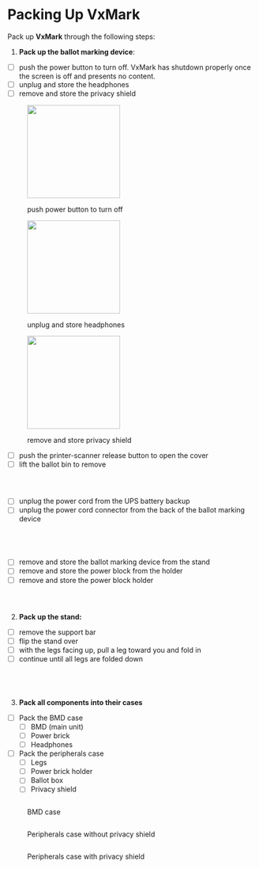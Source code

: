 # Packing Up VxMark

Pack up **VxMark** through the following steps:

1. **Pack up the ballot marking device**:

* [ ] push the power button to turn off. VxMark has shutdown properly once the screen is off and presents no content.
* [ ] unplug and store the headphones
* [ ] remove and store the privacy shield

<div><figure><img src="../.gitbook/assets/VxMark power button.png" alt="" width="188"><figcaption><p>push power button to turn off</p></figcaption></figure> <figure><img src="../.gitbook/assets/image (26).png" alt="" width="188"><figcaption><p>unplug and store headphones</p></figcaption></figure> <figure><img src="../.gitbook/assets/VxMark privacy shield installed.png" alt="" width="188"><figcaption><p>remove and store privacy shield</p></figcaption></figure></div>

* [ ] push the printer-scanner release button to open the cover
* [ ] lift the ballot bin to remove

<div><figure><img src="../.gitbook/assets/VxMark push ballot bin release to remove.png" alt=""><figcaption></figcaption></figure> <figure><img src="../.gitbook/assets/VxMark printer cover open remove ballot bin.png" alt=""><figcaption></figcaption></figure> <figure><img src="../.gitbook/assets/VxMark ballot bin.png" alt=""><figcaption></figcaption></figure></div>

* [ ] unplug the power cord from the UPS battery backup
* [ ] unplug the power cord connector from the back of the ballot marking device

<div><figure><img src="../.gitbook/assets/VxMark power cord plugged into UPS.png" alt=""><figcaption></figcaption></figure> <figure><img src="../.gitbook/assets/VxMark power cord.png" alt=""><figcaption></figcaption></figure> <figure><img src="../.gitbook/assets/VxMark unit plug plugged in.png" alt=""><figcaption></figcaption></figure> <figure><img src="../.gitbook/assets/VxMark unit plug.png" alt=""><figcaption></figcaption></figure></div>

* [ ] remove and store the ballot marking device from the stand
* [ ] remove and store the power block from the holder
* [ ] remove and store the power block holder

<div><figure><img src="../.gitbook/assets/VxMark main unit.png" alt=""><figcaption></figcaption></figure> <figure><img src="../.gitbook/assets/VxMark power block.png" alt=""><figcaption></figcaption></figure> <figure><img src="../.gitbook/assets/VxMark add power cord holder.png" alt=""><figcaption></figcaption></figure></div>

2. **Pack up the stand:**

* [ ] remove the support bar
* [ ] flip the stand over
* [ ] with the legs facing up, pull a leg toward you and fold in
* [ ] continue until all legs are folded down

<div><figure><img src="../.gitbook/assets/VxMark put support bar in place.png" alt=""><figcaption></figcaption></figure> <figure><img src="../.gitbook/assets/VxMark pull leg.png" alt=""><figcaption></figcaption></figure> <figure><img src="../.gitbook/assets/VxMark one leg raised.png" alt=""><figcaption></figcaption></figure> <figure><img src="../.gitbook/assets/VxMark all legs down.png" alt=""><figcaption></figcaption></figure></div>

3. **Pack all components into their cases**

* [ ] Pack the BMD case
  * [ ] BMD (main unit)
  * [ ] Power brick
  * [ ] Headphones
* [ ] Pack the peripherals case
  * [ ] Legs
  * [ ] Power brick holder
  * [ ] Ballot box
  * [ ] Privacy shield

<div><figure><img src="../.gitbook/assets/PXL_20241119_201847102.jpg" alt=""><figcaption><p>BMD case</p></figcaption></figure> <figure><img src="../.gitbook/assets/PXL_20241119_202304226.jpg" alt=""><figcaption><p>Peripherals case without privacy shield</p></figcaption></figure> <figure><img src="../.gitbook/assets/PXL_20241119_202236326.jpg" alt=""><figcaption><p>Peripherals case with privacy shield</p></figcaption></figure></div>

